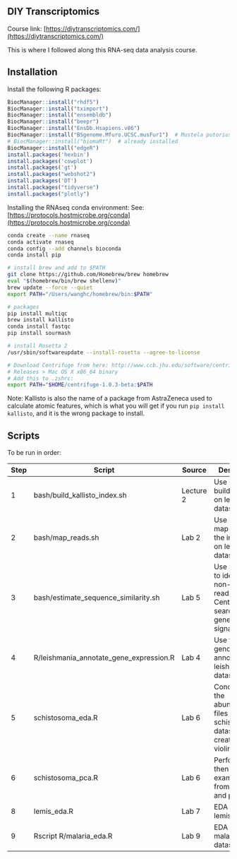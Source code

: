 ## DIY Transcriptomics

Course link: [https://diytranscriptomics.com/](https://diytranscriptomics.com/)

This is where I followed along this RNA-seq data analysis course.


## Installation

Install the following R packages:

```R
BiocManager::install("rhdf5")
BiocManager::install("tximport")
BiocManager::install("ensembldb")
BiocManager::install("beepr")
BiocManager::install("EnsDb.Hsapiens.v86")
BiocManager::install("BSgenome.Mfuro.UCSC.musFur1")  # Mustela putorius furo
# BiocManager::install("biomaRt")  # already installed
BiocManager::install("edgeR")
install.packages('hexbin')
install.packages('cowplot')
install.packages('gt')
install.packages("webshot2")
install.packages('DT')
install.packages("tidyverse")
install.packages("plotly")
```

Installing the RNAseq conda environment:
See: [https://protocols.hostmicrobe.org/conda](https://protocols.hostmicrobe.org/conda)

```bash
conda create --name rnaseq
conda activate rnaseq
conda config --add channels bioconda
conda install pip

# install brew and add to $PATH
git clone https://github.com/Homebrew/brew homebrew
eval "$(homebrew/bin/brew shellenv)"
brew update --force --quiet
export PATH="/Users/wanghc/homebrew/bin:$PATH"

# packages
pip install multiqc
brew install kallisto
conda install fastqc
pip install sourmash

# install Rosetta 2
/usr/sbin/softwareupdate --install-rosetta --agree-to-license

# Download Centrifuge from here: http://www.ccb.jhu.edu/software/centrifuge/index.shtml
# Releases > Mac OS X x86_64 binary
# Add this to .zshrc:
export PATH="$HOME/centrifuge-1.0.3-beta:$PATH


```

Note: Kallisto is also the name of a package from AstraZeneca used to calculate atomic features, which is what you will get if you run `pip install kallisto`, and it is the wrong package to install.


## Scripts

To be run in order:

| Step | Script | Source | Description |
| :--- | ------ | ------ | ----------- |
| 1 | bash/build\_kallisto\_index.sh | Lecture 2 | Use Kallisto to build an index on leishmania dataset |
| 2 | bash/map\_reads.sh | Lab 2 | Use Kallisto to map reads to the index file on leishmania dataset |
| 3 | bash/estimate\_sequence\_similarity.sh | Lab 5 | Use Sourmash to identify non-human reads. Use Centrifuge to search for gene signatures. |
| 4 | R/leishmania_annotate\_gene\_expression.R | Lab 4 | Use the ferret genome to annotate the leishmania dataset |
| 5 | schistosoma_eda.R | Lab 6 | Concatenates the abundance.tsv files in the schistosoma dataset and creates some violin plots || 6 | schistosoma_pca.R | Lab 6 | Performs PCA, then there are examples from gt, DT, and plotly. |
| 8 | lemis_eda.R | Lab 7 | EDA on the lemis dataset. |
| 9 | Rscript R/malaria_eda.R | Lab 9 | EDA on the malaria dataset. |

